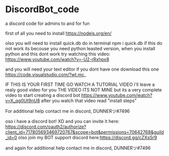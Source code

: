 # DiscordBot_code
a discord code for admins to and for fun

first of all you need to install 
https://nodejs.org/en/

olso you will need to install quick.db 
do in terminal npm i quick.db
if this do not work its becouse you need python leasted version, when you install python and this dont work try watching this video:
https://www.youtube.com/watch?v=-U2-rRxhpx8

and you will need your text editor if you dont have one download this one 
https://code.visualstudio.com/?wt.mc_

IF THIS IS YOUR FIRST TIME GO WATCH A TUTORIAL VIDEO i'll leave a realy good video for you THE VIDEO ITS NOT MINE 
but its a very complete video to start creating a discord bot
https://www.youtube.com/watch?v=X_qg0Ut9nU8 after you watch that video read "install steps"

For additional help contact me in discord, DUNNERツ#7496

oso i have a discord bot! XD 
and you can invite it here: https://discord.com/oauth2/authorize?client_id=717805693469720767&scope=bot&permissions=70642768&guild_id=0
olso join my BOT support discord here:https://discord.gg/cZXsSr9

and again for additional help contact me in discord, DUNNERツ#7496
